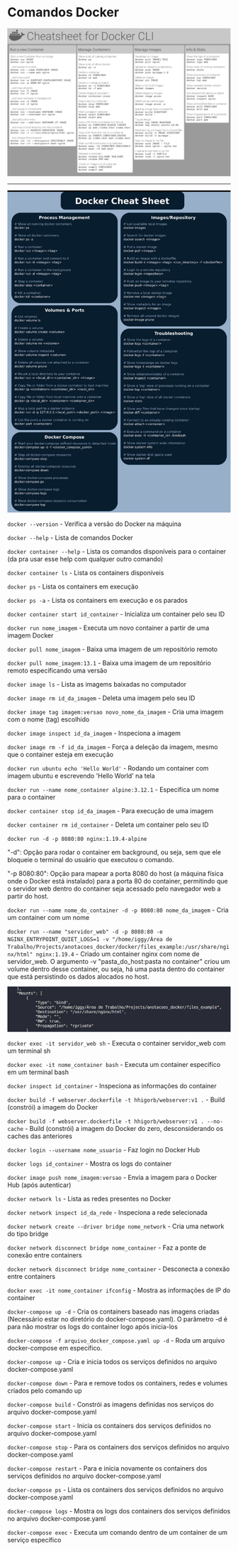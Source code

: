 # Comandos Docker

![Docker CheatSheet](images/docker_cheatsheet.png "Docker CheatSheet")

---

![Docker CheatSheet](images/docker_cheatsheet2.jpeg "Docker CheatSheet")

`docker --version` - Verifica a versão do Docker na máquina

`docker --help` - Lista de comandos Docker

`docker container --help` - Lista os comandos disponíveis para o container (da pra usar esse help com qualquer outro comando)

`docker container ls` - Lista os containers disponíveis

`docker ps` - Lista os containers em execução 

`docker ps -a` - Lista os containers em execução e os parados

`docker container start id_container` - Inicializa um container pelo seu ID

`docker run nome_imagem` - Executa um novo container a partir de uma imagem Docker

`docker pull nome_imagem` - Baixa uma imagem de um repositório remoto

`docker pull nome_imagem:13.1` - Baixa uma imagem de um repositório remoto especificando uma versão

`docker image ls` - Lista as imagems baixadas no computador

`docker image rm id_da_imagem` - Deleta uma imagem pelo seu ID

`docker image tag imagem:versao novo_nome_da_imagem` - Cria uma imagem com o nome (tag) escolhido

`docker image inspect id_da_imagem` - Inspeciona a imagem

`docker image rm -f id_da_imagem` - Força a deleção da imagem, mesmo que o container esteja em execução

`docker run ubuntu echo 'Hello World'` - Rodando um container com imagem ubuntu e escrevendo 'Hello World' na tela

`docker run --name nome_container alpine:3.12.1` - Especifica um nome para o container

`docker container stop id_da_imagem` - Para execução de uma imagem

`docker container rm id_container` - Deleta um container pelo seu ID

`docker run -d -p 8080:80 nginx:1.19.4-alpine`

"-d": Opção para rodar o container em background, ou seja, sem que ele bloqueie o terminal do usuário que executou o comando.

"-p 8080:80": Opção para mapear a porta 8080 do host (a máquina física onde o Docker está instalado) para a porta 80 do container, permitindo que o servidor web dentro do container seja acessado pelo navegador web a partir do host.

`docker run --name nome_do_container -d -p 8080:80 nome_da_imagem` - Cria um container com um nome

`docker run --name "servidor_web" -d -p 8080:80 -e NGINX_ENTRYPOINT_QUIET_LOGS=1 -v "/home/iggy/Área de Trabalho/Projects/anotacoes_docker/docker/files_example:/usr/share/nginx/html" nginx:1.19.4` -  Criado um container nginx com nome de servidor_web. O argumento -v "pasta_do_host:pasta no container" criou um volume dentro desse container, ou seja, há uma pasta dentro do container que está persistindo os dados alocados no host.

![Volumes](images/image19.png 'Volumes')

`docker exec -it servidor_web sh` - Executa o container servidor_web com um terminal sh

`docker exec -it nome_container bash` - Executa um container especifíco em um terminal bash

`docker inspect id_container` - Inspeciona as informações do container

`docker build -f webserver.dockerfile -t hhigorb/webserver:v1 .` - Build (constrói) a imagem do Docker

`docker build -f webserver.dockerfile -t hhigorb/webserver:v1 . --no-cache` - Build (constrói) a imagem do Docker do zero, desconsiderando os caches das anteriores

`docker login --username nome_usuario` - Faz login no Docker Hub

`docker logs id_container` - Mostra os logs do container

`docker image push nome_imagem:versao` - Envia a imagem para o Docker Hub (após autenticar)

`docker network ls` - Lista as redes presentes no Docker

`docker network inspect id_da_rede` - Inspeciona a rede selecionada

`docker network create --driver bridge nome_network` - Cria uma network do tipo bridge

`docker network disconnect bridge nome_container` - Faz a ponte de conexão entre containers

`docker network disconnect bridge nome_container` - Desconecta a conexão entre containers

`docker exec -it nome_container ifconfig` - Mostra as informações de IP do container

`docker-compose up -d` - Cria os containers baseado nas imagens criadas (Necessário estar no diretório do docker-compose.yaml). O parâmetro -d é para não mostrar os logs do container logo após inicia-los

`docker-compose -f arquivo_docker_compose.yaml up -d` - Roda um arquivo docker-compose em específico. 

`docker-compose up` - Cria e inicia todos os serviços definidos no arquivo docker-compose.yaml

`docker-compose down` - Para e remove todos os containers, redes e volumes criados pelo comando up

`docker-compose build` - Constrói as imagens definidas nos serviços do arquivo docker-compose.yaml

`docker-compose start` - Inicia os containers dos serviços definidos no arquivo docker-compose.yaml

`docker-compose stop` - Para os containers dos serviços definidos no arquivo docker-compose.yaml

`docker-compose restart` - Para e inicia novamente os containers dos serviços definidos no arquivo docker-compose.yaml

`docker-compose ps` - Lista os containers dos serviços definidos no arquivo docker-compose.yaml

`docker-compose logs` - Mostra os logs dos containers dos serviços definidos no arquivo docker-compose.yaml

`docker-compose exec` - Executa um comando dentro de um container de um serviço específico







